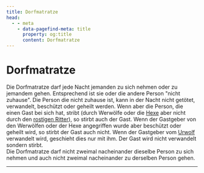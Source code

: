 ```yaml
---
title: Dorfmatratze
head:
  - - meta
    - data-pagefind-meta: title
      property: og:title
      content: Dorfmatratze
---
```

# Dorfmatratze <TeamBadge team="Dorf" />

Die Dorfmatratze darf jede Nacht jemanden zu sich nehmen oder zu jemandem gehen. Entsprechend ist sie oder die andere Person "nicht zuhause". Die Person die nicht zuhause ist, kann in der Nacht nicht getötet, verwandelt, beschützt oder geheilt werden. Wenn aber die Person, die einen Gast bei sich hat, stribt (durch Werwölfe oder die [Hexe](/rollen/hexe) aber nicht durch den [rostigen Ritter](/rollen/rostiger-ritter)), so stirbt auch der Gast. Wenn der Gastgeber von den Werwölfen oder der Hexe angegriffen wurde aber beschützt oder geheilt wird, so stirbt der Gast auch nicht. Wenn der Gastgeber vom [Urwolf](/rollen/urwolf) verwandelt wird, geschieht dies nur mit ihm. Der Gast wird nicht verwandelt sondern stirbt.  
Die Dorfmatratze darf nicht zweimal nacheinander dieselbe Person zu sich nehmen und auch nicht zweimal nacheinander zu derselben Person gehen.

---